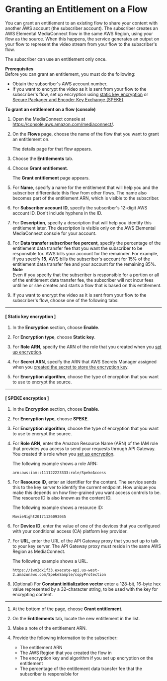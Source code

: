 # Granting an Entitlement on a Flow<a name="entitlements-grant"></a>

You can grant an entitlement to an existing flow to share your content with another AWS account \(the subscriber account\)\. The subscriber creates an AWS Elemental MediaConnect flow in the same AWS Region, using your flow as the source\. When this happens, the service generates an output on your flow to represent the video stream from your flow to the subscriber's flow\.

The subscriber can use an entitlement only once\.

**Prerequisites**  
Before you can grant an entitlement, you must do the following:
+ Obtain the subscriber's AWS account number\.
+ If you want to encrypt the video as it is sent from your flow to the subscriber's flow, set up encryption using [static key encryption](encryption-static-key-set-up.md) or [Secure Packager and Encoder Key Exchange \(SPEKE\)](encryption-speke-set-up.md)\. 

**To grant an entitlement on a flow \(console\)**

1. Open the MediaConnect console at [https://console\.aws\.amazon\.com/mediaconnect/](https://console.aws.amazon.com/mediaconnect/)\.

1. On the **Flows** page, choose the name of the flow that you want to grant an entitlement on\.

   The details page for that flow appears\.

1. Choose the **Entitlements** tab\.

1. Choose **Grant entitlement**\. 

   The **Grant entitlement** page appears\.

1. For **Name**, specify a name for the entitlement that will help you and the subscriber differentiate this flow from other flows\. The name also becomes part of the entitlement ARN, which is visible to the subscriber\.

1. For **Subscriber account ID**, specify the subscriber's 12\-digit AWS account ID\. Don't include hyphens in the ID\.

1. For **Description**, specify a description that will help you identify this entitlement later\. The description is visible only on the AWS Elemental MediaConnect console for your account\.

1. For **Data transfer subscriber fee percent**, specify the percentage of the entitlement data transfer fee that you want the subscriber to be responsible for\. AWS bills your account for the remainder\. For example, if you specify **15**, AWS bills the subscriber's account for 15% of the entitlement data transfer fee and your account for the remaining 85%\.
**Note**  
Even if you specify that the subscriber is responsible for a portion or all of the entitlement data transfer fee, the subscriber will not incur fees until he or she creates and starts a flow that is based on this entitlement\.

1. If you want to encrypt the video as it is sent from your flow to the subscriber's flow, choose one of the following tabs:

------
#### [ Static key encryption ]

   1. In the **Encryption** section, choose **Enable**\.

   1. For **Encryption type**, choose **Static key**\.

   1. For **Role ARN**, specify the ARN of the role that you created when you [set up encryption](encryption-static-key-set-up.md#encryption-static-key-set-up-create-iam-role)\.

   1. For **Secret ARN**, specify the ARN that AWS Secrets Manager assigned when you [created the secret to store the encryption key](encryption-static-key-set-up.md#encryption-static-key-set-up-store-key)\.

   1. For **Encryption algorithm**, choose the type of encryption that you want to use to encrypt the source\.

------
#### [ SPEKE encryption ]

   1. In the **Encryption** section, choose **Enable**\.

   1. For **Encryption type**, choose **SPEKE**\.

   1. For **Encryption algorithm**, choose the type of encryption that you want to use to encrypt the source\.

   1. For **Role ARN**, enter the Amazon Resource Name \(ARN\) of the IAM role that provides you access to send your requests through API Gateway\. You created this role when you [set up encryption](encryption-speke-set-up.md#encryption-speke-set-up-create-iam-role)\.

      The following example shows a role ARN:

      ```
      arn:aws:iam::111122223333:role/SpekeAccess
      ```

   1. For **Resource ID**, enter an identifier for the content\. The service sends this to the key server to identify the current endpoint\. How unique you make this depends on how fine\-grained you want access controls to be\. The resource ID is also known as the content ID\. 

      The following example shows a resource ID:

      ```
      MovieNight20171126093045
      ```

   1. For **Device ID**, enter the value of one of the devices that you configured with your conditional access \(CA\) platform key provider\. 

   1. For **URL**, enter the URL of the API Gateway proxy that you set up to talk to your key server\. The API Gateway proxy must reside in the same AWS Region as MediaConnect\.

      The following example shows a URL\. 

      ```
      https://1wm2dx1f33.execute-api.us-west-2.amazonaws.com/SpekeSample/copyProtection
      ```

   1. \(Optional\) For **Constant initialization vector** enter a 128\-bit, 16\-byte hex value represented by a 32\-character string, to be used with the key for encrypting content\.

------

1. At the bottom of the page, choose **Grant entitlement**\.

1. On the **Entitlements** tab, locate the new entitlement in the list\.

1. Make a note of the entitlement ARN\.

1. Provide the following information to the subscriber:
   + The entitlement ARN
   + The AWS Region that you created the flow in
   + The encryption key and algorithm if you set up encryption on the entitlement
   + The percentage of the entitlement data transfer fee that the subscriber is responsible for